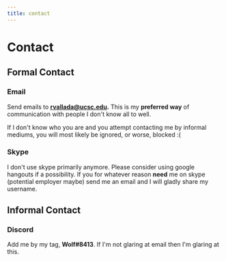 ```yaml
---
title: contact
---
```


<h1>Contact</h1>

## Formal Contact

### Email

Send emails to **rvallada@ucsc.edu.** This is my **preferred way** of 
communication with people I don't know all to well. 

If I don't know who you are and you attempt contacting me by informal mediums, 
you will most likely be ignored, or worse, blocked :(

### Skype

I don't use skype primarily anymore. Please consider using google hangouts if
a possibility. If you for whatever reason **need** me on skype (potential
employer maybe) send me an email and I will gladly share my username.

## Informal Contact

### Discord

Add me by my tag, **Wolf#8413**. If I'm not glaring at email then I'm glaring at
this.
